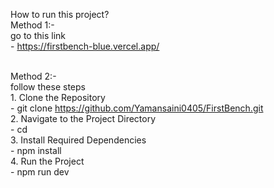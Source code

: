 How to run this project?<br>
  Method 1:-<br>
    go to this link<br>
    - https://firstbench-blue.vercel.app/<br><br>

 Method 2:-<br>
   follow these steps<br>
      1. Clone the Repository<br>
         - git clone https://github.com/Yamansaini0405/FirstBench.git<br>
      2. Navigate to the Project Directory<br>
         - cd <repository-name><br>
      3. Install Required Dependencies<br>
         - npm install<br>
      4. Run the Project<br>
         - npm run dev<br>
 
 
